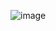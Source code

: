 ![image](https://user-images.githubusercontent.com/104698713/187205423-dc94c8f1-0bb7-4d7f-8d4f-bce460d0bb15.png)
